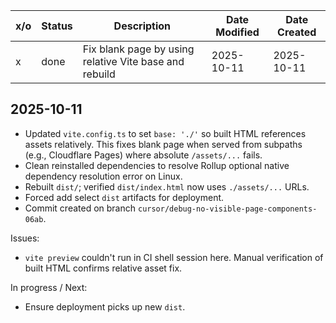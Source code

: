 | x/o | Status | Description | Date Modified | Date Created |
| --- | ------ | ----------- | ------------- | ------------ |
| x | done | Fix blank page by using relative Vite base and rebuild | 2025-10-11 | 2025-10-11 |

## 2025-10-11
- Updated `vite.config.ts` to set `base: './'` so built HTML references assets relatively. This fixes blank page when served from subpaths (e.g., Cloudflare Pages) where absolute `/assets/...` fails.
- Clean reinstalled dependencies to resolve Rollup optional native dependency resolution error on Linux.
- Rebuilt `dist/`; verified `dist/index.html` now uses `./assets/...` URLs.
- Forced add select `dist` artifacts for deployment.
- Commit created on branch `cursor/debug-no-visible-page-components-06ab`.

Issues:
- `vite preview` couldn't run in CI shell session here. Manual verification of built HTML confirms relative asset fix.

In progress / Next:
- Ensure deployment picks up new `dist`.
